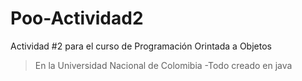# Poo-Actividad2
Actividad #2 para el curso de Programación Orintada a Objetos 
>En la Universidad Nacional de Colomibia
> -Todo creado en java
